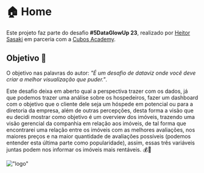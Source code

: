 # 🏠 Home

Este projeto faz parte do desafio **#5DataGlowUp 23**, realizado por [Heitor Sasaki](https://www.linkedin.com/in/heitorsasaki/) em parceria com a [Cubos Academy](https://www.linkedin.com/in/cubos-academy-459042223/).

## Objetivo 🎯

O objetivo nas palavras do autor: *"É um desafio de dataviz onde você deve criar a melhor visualização que puder."*.

Este desafio deixa em aberto qual a perspectiva trazer com os dados, já que podemos trazer uma análise sobre os hospedeiros, fazer um dashboard com o objetivo que o cliente dele seja um hóspede em potencial ou para a diretoria da empresa, além de outras percepções, desta forma a visão que eu decidi mostrar como objetivo é um overview dos imóveis, trazendo uma visão gerencial da companhia em relação aos imóveis, de tal forma que encontrarei uma relação entre os imóveis com as melhores avaliações, nos maiores preços e na maior quantidade de avaliações possíveis (podemos entender esta última parte como popularidade), assim, essas três variáveis juntas podem nos informar os imóveis mais rentáveis. 💰🤑  

!["logo"](https://i.ibb.co/mX2BCsC/airbnb-logo-detail.jpg)
